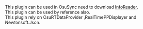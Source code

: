 This plugin can be used in OsuSync need to download [InfoReader](https://archaring.xyz/plugins/1.0.10/ConsoleApp1.dll).  
This plugin can be used by reference also.  
This plugin rely on OsuRTDataProvider ,RealTimePPDisplayer and Newtonsoft.Json.
